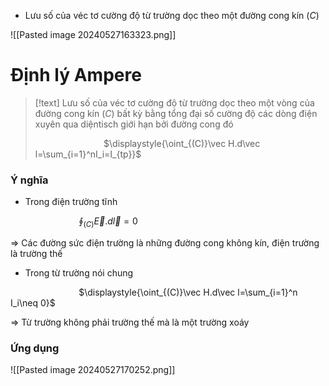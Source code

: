 
- Lưu số của véc tơ cường độ từ trường dọc theo một đường cong kín $(C)$

![[Pasted image 20240527163323.png]]

# Định lý Ampere

>[!text]
>Lưu số của véc tơ cường độ từ trường dọc theo một vòng của đường cong kín $(C)$ bất kỳ bằng tổng đại số cường độ các dòng điện xuyên qua diệntisch giới hạn bởi đường cong đó
>
>$\hspace{3cm}$$\displaystyle{\oint_{(C)}\vec H.d\vec l=\sum_{i=1}^nI_i=I_{tp}}$

### Ý nghĩa

- Trong điện trường tĩnh

$\hspace{3cm}$$\displaystyle{\oint_{(C)}\vec E.d\vec l=0}$ 

$\Rightarrow$ Các đường sức điện trường là những đường cong không kín, điện trường là trường thế

- Trong từ trường nói chung 

$\hspace{3cm}$$\displaystyle{\oint_{(C)}\vec H.d\vec l=\sum_{i=1}^n I_i\neq 0}$

$\Rightarrow$ Từ trường không phải trường thế mà là một trường xoáy

### Ứng dụng

![[Pasted image 20240527170252.png]]

